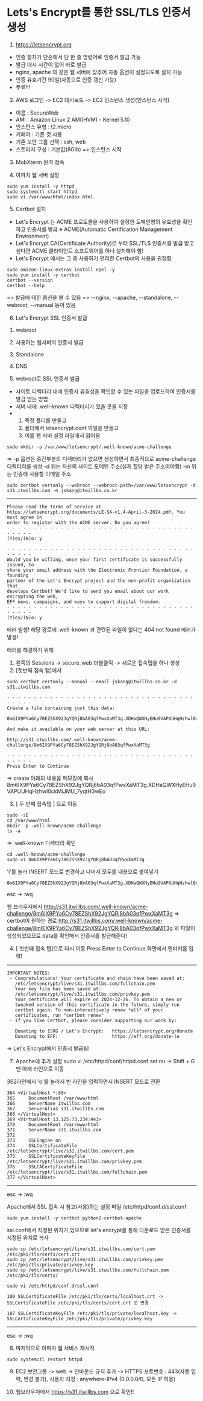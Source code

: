 # Lets's Encrypt를 통한 SSL/TLS 인증서 생성 
1. https://letsencrypt.org
- 인증 절차가 단순해서 단 한 줄 명령어로 인증서 발급 가능
- 발급 대시 시간이 없어 바로 발급
- nginx, apache 와 같은 웹 서버에 맞추어 자동 옵션이 설정되도록 설치 가능
- 인증 유효기간 90일(자동으로 인증 갱신 가능)
- 무료!!!

2. AWS 로그인 -> EC2 대시보드 -> EC2 인스턴스 생성(인스턴스 시작)
- 이름 : SecureWeb
- AMI : Amazon Linux 2 AMI(HVM) - Kernel 5.10
- 인스턴스 유형 : t2.micro
- 키페어 : 기존 것 사용
- 기존 보안 그룹 선택 : ssh, web
- 스토리지 구성 : 기본값(8Gib)
=> 인스턴스 시작

3. MobXterm 원격 접속

4. 아파치 웹 서버 설정
```
sudo yum install -y httpd
sudo systemctl start httpd
sudo vi /var/www/html/index.html
```

5. Certbot 설치
- Let's Encrypt 는 ACME 프로토콜을 사용하여 설정한 도메인명의 유효성을 확인하고 인증서를 발급
※ ACME(Automatic Certification Management Environment)
- Let's Encrypt CA(Certificate Authority)로 부터 SSL/TLS 인증서를 발급 받고 싶다면 ACME 클라이언트 소프트웨어를 하나 설치해야 함!
- Let's Encrypt 에서는 그 중 사용하기 편리한 Certbot의 사용을 권장함

```
sudo amazon-linux-extras install epel -y
sudo yum install -y certbot
certbot --version
certbot --help
```
=> 발급에 대한 옵션을 볼 수 있음
=> --nginx, --apache, --standalone, --webroot, --manual 등이 있음

6. Let's Encrypt SSL 인증서 발급
1) webroot
2) 사용하는 웹서버의 인증서 발급
3) Standalone
4) DNS 

1) webroot로 SSL 인증서 발급
- 사이트 디렉터리 내에 인증서 유효성을 확인할 수 있는 파일을 업로드하여
  인증서를 발급 받는 방법
- 서버 내에 .well-known 디렉터리가 있을 곳을 지정
- 1) 특정 폴더를 만들고
  2) 폴더에서 letsencrypt.conf 파일을 만들고
  3) 이를 웹 서버 설정 파일에서 읽어옴

```
sudo mkdir -p /var/www/letsencrypt/.well-known/acme-challenge
```
=> -p 옵션은 중간부분의 디렉터리가 없으면 생성하면서 최종적으로 acme-challenge 디렉터리를 생성
-d 뒤는 자신의 사이트 도메인 주소(실제 할당 받은 주소여야함)
-m 뒤는 인증에 사용할 이메일 주소
```
sudo certbot certonly --webroot --webroot-path=/var/www/letsencrypt -d s31.itwillbs.com -m jskang@itwillbs.co.kr
```

---
```
Please read the Terms of Service at
https://letsencrypt.org/documents/LE-SA-v1.4-April-3-2024.pdf. You must agree in
order to register with the ACME server. Do you agree?
- - - - - - - - - - - - - - - - - - - - - - - - - - - - - - - - - - - - - - - -
(Y)es/(N)o: y 

- - - - - - - - - - - - - - - - - - - - - - - - - - - - - - - - - - - - - - - -
Would you be willing, once your first certificate is successfully issued, to
share your email address with the Electronic Frontier Foundation, a founding
partner of the Let's Encrypt project and the non-profit organization that
develops Certbot? We'd like to send you email about our work encrypting the web,
EFF news, campaigns, and ways to support digital freedom.
- - - - - - - - - - - - - - - - - - - - - - - - - - - - - - - - - - - - - - - -
(Y)es/(N)o: y
```

에러 발생!
해당 경로에 .well-known  과 관련된 파일이 없다는 404 not found 에러가 발생!

에러를 해결하기 위해
1) 왼쪽의 Sessions -> secure_web 더블클릭 -> 새로운 접속탭을 하나 생성
2) [첫번째 접속 탭]에서
```
sudo certbot certonly --manual --email jskang@itwillbs.co.kr -d s31.itwillbs.com
```


```
- - - - - - - - - - - - - - - - - - - - - - - - - - - - - - - - - - - - - - - -
Create a file containing just this data:

8m6IX9PYa6Cy78EZShX92JgYQRj8bA03qfPwxXaMT3g.XDHaQWXHyEHu9VAPUUHqHzhwl0ckMiJMU_7yqtH3wEo

And make it available on your web server at this URL:

http://s31.itwillbs.com/.well-known/acme-challenge/8m6IX9PYa6Cy78EZShX92JgYQRj8bA03qfPwxXaMT3g

- - - - - - - - - - - - - - - - - - - - - - - - - - - - - - - - - - - - - - - -
Press Enter to Continue
```
=> create 아래의 내용을 메모장에 복사8m6IX9PYa6Cy78EZShX92JgYQRj8bA03qfPwxXaMT3g.XDHaQWXHyEHu9VAPUUHqHzhwl0ckMiJMU_7yqtH3wEo 

3) [ 두 번째 접속탭 ] 으로 이동
```
sudo -sE
cd /var/www/html
mkdir -p .well-known/acme-challenge
ls -a
```
=> .well-known 디렉터리 확인
```
cd .well-known/acme-challenge
sudo vi 8m6IX9PYa6Cy78EZShX92JgYQRj8bA03qfPwxXaMT3g
```

'i'를 눌러 INSERT 모드로 변경하고 나머지 모두를 내용으로 붙여넣기
```
8m6IX9PYa6Cy78EZShX92JgYQRj8bA03qfPwxXaMT3g.XDHaQWXHyEHu9VAPUUHqHzhwl0ckMiJMU_7yqtH3wEo
```
esc -> :wq

웹 브라우저에서 http://s31.itwillbs.com/.well-known/acme-challenge/8m6IX9PYa6Cy78EZShX92JgYQRj8bA03qfPwxXaMT3g
=> certbot이 원하는 경로 http://s31.itwillbs.com/.well-known/acme-challenge/8m6IX9PYa6Cy78EZShX92JgYQRj8bA03qfPwxXaMT3g 의 파일이 생성되었으므로 data를 확인해서 인증서를 발급해준다!

4) [ 첫번째 접속 탭]으로 다시 이동
Press Enter to Continue 화면에서 엔터키를 입력!

---
```
IMPORTANT NOTES:
 - Congratulations! Your certificate and chain have been saved at:
   /etc/letsencrypt/live/s31.itwillbs.com/fullchain.pem
   Your key file has been saved at:
   /etc/letsencrypt/live/s31.itwillbs.com/privkey.pem
   Your certificate will expire on 2024-12-26. To obtain a new or
   tweaked version of this certificate in the future, simply run
   certbot again. To non-interactively renew *all* of your
   certificates, run "certbot renew"
 - If you like Certbot, please consider supporting our work by:

   Donating to ISRG / Let's Encrypt:   https://letsencrypt.org/donate
   Donating to EFF:                    https://eff.org/donate-le
```
=> Let's Encrypt에서 인증서 발급됨!

7. Apache에 추가 설정
sudo vi /etc/httpd/conf/httpd.conf
set nu -> Shift + G 맨 아래 라인으로 이동

362라인에서 'o'를 눌러서 빈 라인을 입력하면서 INSERT 모드로 전환

```
364 <VirtualHost *:80>
365     DocumentRoot /var/www/html
366     ServerName itwillbs.com
367     ServerAlias s31.itwillbs.com
368 </VirtualHost>
369 <VirtualHost 13.125.73.234:443>
370     DocumentRoot /var/www/html
371     ServerName s31.itwillbs.com
372
373     SSLEngine on
374     SSLCertificateFile /etc/letsencrypt/live/s31.itwillbs.com/cert.pem
375     SSLCertificateKeyFile /etc/letsencrypt/live/s31.itwillbs.com/privkey.pem
376     SSLCACertificateFile /etc/letsencrypt/live/s31.itwillbs.com/fullchain.pem
377 </VirtualHost>
```
---
esc -> :wq

Apache에서 SSL 접속 시 참고(사용)하는 설정 파일
/etc/httpd/conf.d/ssl.conf

```
sudo yum install -y certbot python2-certbot-apache
```

ssl.conf에서 지정된 위치가 있으므로 let's encrypt를 통해 다운로드 받은 인증서를 지정된 위치로 복사

```
sudo cp /etc/letsencrypt/live/s31.itwillbs.com/cert.pem /etc/pki/tls/certs/cert.crt
sudo cp /etc/letsencrypt/live/s31.itwillbs.com/privkey.pem /etc/pki/tls/private/privkey.key
sudo cp /etc/letsencrypt/live/s31.itwillbs.com/fullchain.pem /etc/pki/tls/certs/
```

```
sudo vi /etc/httpd/conf.d/ssl.conf
```
```
100 SSLCertificateFile /etc/pki/tls/certs/localhost.crt -> SSLCertificateFile /etc/pki/tls/certs/cert.crt 로 변경

107 SSLCertificateKeyFile /etc/pki/tls/private/localhost.key -> SSLCertificateKeyFile /etc/pki/tls/private/privkey.key
```
---
esc -> :wq

8. 마지막으로 아파치 웹 서비스 재시작
```
sudo systemctl restart httpd
```

9. EC2 보안그룹 -> web -> 인바운드 규칙 추가 -> HTTPS 포트번호 : 443(자동 입력, 변경 불가), 사용자 지정 : anywhere-IPv4 (0.0.0.0/0, 모든 IP 허용)

10. 웹브라우저에서 https://s31.itwillbs.com 으로 확인!!




